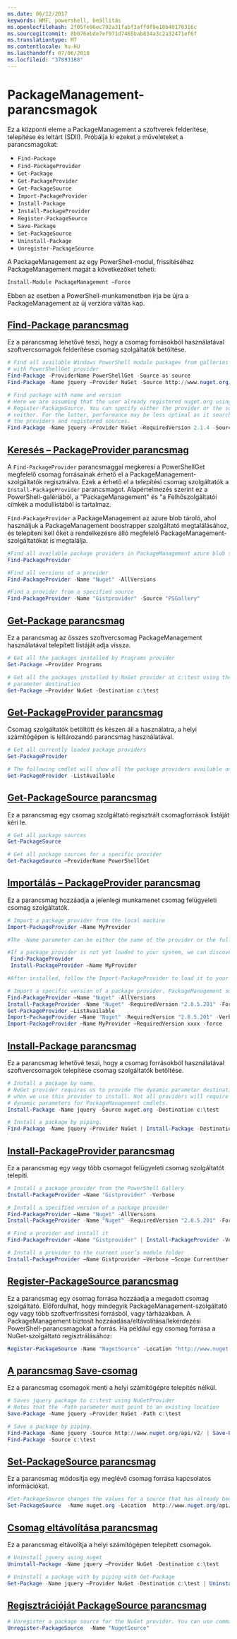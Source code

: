 ```yaml
---
ms.date: 06/12/2017
keywords: WMF, powershell, beállítás
ms.openlocfilehash: 2f05fe96ec792a31fabf3aff0f9e18b40178316c
ms.sourcegitcommit: 8b076ebde7ef971d7465bab834a3c2a32471ef6f
ms.translationtype: MT
ms.contentlocale: hu-HU
ms.lasthandoff: 07/06/2018
ms.locfileid: "37893188"
---
```

# <a name="packagemanagement-cmdlets"></a>PackageManagement-parancsmagok

Ez a központi eleme a PackageManagement a szoftverek felderítése, telepítése és leltárt (SDII). Próbálja ki ezeket a műveleteket a parancsmagokat:

- `Find-Package`
- `Find-PackageProvider`
- `Get-Package`
- `Get-PackageProvider`
- `Get-PackageSource`
- `Import-PackageProvider`
- `Install-Package`
- `Install-PackageProvider`
- `Register-PackageSource`
- `Save-Package`
- `Set-PackageSource`
- `Uninstall-Package`
- `Unregister-PackageSource`

A PackageManagement az egy PowerShell-modul, frissítéséhez PackageManagement magát a következőket teheti:

```powershell
Install-Module PackageManagement –Force
```

Ebben az esetben a PowerShell-munkamenetben írja be újra a PackageManagement az új verzióra váltás kap.

## <a name="find-package-cmdletpowershellmodulepackagemanagementfind-package"></a>[Find-Package parancsmag](/powershell/module/PackageManagement/Find-Package)

Ez a parancsmag lehetővé teszi, hogy a csomag forrásokból használatával szoftvercsomagok felderítése csomag szolgáltatók betöltése.

```powershell
# Find all available Windows PowerShell module packages from galleries registered
# with PowerShellGet provider
Find-Package -ProviderName PowerShellGet -Source as source
Find-Package -Name jquery –Provider NuGet -Source http://www.nuget.org/api/v2/

# Find package with name and version
# Here we are assuming that the user already registered nuget.org using
# Register-PackageSource. You can specify either the provider or the source, or
# neither. For the latter, performance may be less optimal as it searches through all
# the providers and registered sources.
Find-Package -Name jquery –Provider NuGet –RequiredVersion 2.1.4 -Source nuget.org
```

## <a name="find-packageprovider-cmdletpowershellmodulepackagemanagementfind-packageprovider"></a>[Keresés – PackageProvider parancsmag](/powershell/module/PackageManagement/Find-PackageProvider)

A `Find-PackageProvider` parancsmaggal megkeresi a PowerShellGet megfelelő csomag forrásainak érhető el a PackageManagement-szolgáltatók regisztrálva. Ezek a érhető el a telepítési csomag szolgáltatók a `Install-PackageProvider` parancsmagot. Alapértelmezés szerint ez a PowerShell-galériából, a "PackageManagement" és "a Felhőszolgáltatói címkék a modullistából is tartalmaz.

`Find-PackageProvider` a PackageManagement az azure blob tároló, ahol használjuk a PackageManagement boostrapper szolgáltató megtalálásához, és telepíteni kell őket a rendelkezésre álló megfelelő PackageManagement-szolgáltatókat is megtalálja.

```powershell
#Find all available package providers in PackageManagement azure blob store as well as in PowerShellGallery.com
Find-PackageProvider

#Find all versions of a provider
Find-PackageProvider -Name "Nuget" -AllVersions

#Find a provider from a specified source
Find-PackageProvider -Name "Gistprovider" -Source "PSGallery"
```

## <a name="get-package-cmdletpowershellmodulepackagemanagementget-package"></a>[Get-Package parancsmag](/powershell/module/PackageManagement/Get-Package)

Ez a parancsmag az összes szoftvercsomag PackageManagement használatával telepített listáját adja vissza.

```powershell
# Get all the packages installed by Programs provider
Get-Package –Provider Programs

# Get all the packages installed by NuGet provider at c:\test using the dynamic
# parameter destination
Get-Package –Provider NuGet -Destination c:\test
```

## <a name="get-packageprovider-cmdletpowershellmodulepackagemanagementget-packageprovider"></a>[Get-PackageProvider parancsmag](/powershell/module/PackageManagement/Get-PackageProvider)

Csomag szolgáltatók betöltött és készen áll a használatra, a helyi számítógépen is leltározandó parancsmag használatával.

```powershell
# Get all currently loaded package providers
Get-PackageProvider

# The following cmdlet will show all the package providers available on the machine (including those that are not loaded):
Get-PackageProvider -ListAvailable
```

## <a name="get-packagesource-cmdletpowershellmodulepackagemanagementget-packagesource"></a>[Get-PackageSource parancsmag](/powershell/module/PackageManagement/Get-PackageSource)

Ez a parancsmag egy csomag szolgáltató regisztrált csomagforrások listáját kéri le.

```powershell
# Get all package sources
Get-PackageSource

# Get all package sources for a specific provider
Get-PackageSource –ProviderName PowerShellGet
```

## <a name="import-packageprovider-cmdletpowershellmodulepackagemanagementimport-packageprovider"></a>[Importálás – PackageProvider parancsmag](/powershell/module/PackageManagement/Import-PackageProvider)

Ez a parancsmag hozzáadja a jelenlegi munkamenet csomag felügyeleti csomag szolgáltatók.

```powershell
# Import a package provider from the local machine
Import-PackageProvider –Name MyProvider

#The -Name parameter can be either the name of the provider or the full path to the provider. Currently, we support .dll, .exe and.psm1 for the full path case. If the name of the provider is used for the -Name parameter, then additional version parameters such as -RequiredVersion, -MinimumVersion and -MaximumVersion may be specified. Otherwise, the latest version of the provider will be imported.

#If a package provider is not yet loaded to your system, we can discover and install on-demand. You can use explicit discovery and install cmdlets to do so:
 Find-PackageProvider
 Install-PackageProvider –Name MyProvider

#After installed, follow the Import-PackageProvider to load it to your system.

# Import a specific version of a package provider. PackageManagement supports installations of multiple versions of a package provider using PackageProvider cmdlets (not by bootstrapper provider). You can install another version of a package provider given that you already have one up running by:
Find-PackageProvider –Name "Nuget" -AllVersions
Install-PackageProvider -Name "Nuget" -RequiredVersion "2.8.5.201" -Force
Get-PackageProvider –ListAvailable
Import-PackageProvider –Name "Nuget" -RequiredVersion "2.8.5.201" -Verbose
Import-PackageProvider –Name MyProvider –RequiredVersion xxxx -force
```

## <a name="-install-package-cmdletpowershellmodulepackagemanagementinstall-package"></a>[ Install-Package parancsmag](/powershell/module/PackageManagement/Install-Package)

Ez a parancsmag lehetővé teszi, hogy a csomag forrásokból használatával szoftvercsomagok telepítése csomag szolgáltatók betöltése.

```powershell
# Install a package by name.
# NuGet provider requires us to provide the dynamic parameter destination path
# when we use this provider to install. Not all providers will require you to supply
# dynamic parameters for PackageManagement cmdlets.
Install-Package -Name jquery -Source nuget.org -Destination c:\test

# Install a package by piping.
Find-Package -Name jquery –Provider NuGet | Install-Package -Destination c:\test
```

## <a name="install-packageprovider-cmdletpowershellmodulepackagemanagementinstall-packageprovider"></a>[Install-PackageProvider parancsmag](/powershell/module/PackageManagement/Install-PackageProvider)

Ez a parancsmag egy vagy több csomagot felügyeleti csomag szolgáltatót telepíti.

```powershell
# Install a package provider from the PowerShell Gallery
Install-PackageProvider –Name "Gistprovider" -Verbose

# Install a specified version of a package provider
Find-PackageProvider –Name "Nuget" -AllVersions
Install-PackageProvider -Name "Nuget" -RequiredVersion "2.8.5.201" -Force

# Find a provider and install it
Find-PackageProvider –Name "Gistprovider" | Install-PackageProvider -Verbose

# Install a provider to the current user’s module folder
Install-PackageProvider –Name Gistprovider –Verbose –Scope CurrentUser
```

## <a name="register-packagesource-cmdletpowershellmodulepackagemanagementregister-packagesource"></a>[Register-PackageSource parancsmag](/powershell/module/PackageManagement/Register-PackageSource)

Ez a parancsmag egy csomag forrása hozzáadja a megadott csomag szolgáltató.
Előfordulhat, hogy mindegyik PackageManagement-szolgáltató egy vagy több szoftverfrissítési forrásból, vagy tárházakban. A PackageManagement biztosít hozzáadása/eltávolítása/lekérdezési PowerShell-parancsmagokat a forrás. Ha például egy csomag forrása a NuGet-szolgáltató regisztrálásához:

```powershell
Register-PackageSource -Name "NugetSource" -Location "http://www.nuget.org/api/v2" –ProviderName nuget
```

## <a name="save-package-cmdletpowershellmodulepackagemanagementsave-package"></a>[A parancsmag Save-csomag](/powershell/module/PackageManagement/Save-Package)

Ez a parancsmag csomagok menti a helyi számítógépre telepítés nélkül.

```powershell
# Saves jquery package to c:\test using NuGetProvider
# Notes that the -Path parameter must point to an existing location
Save-Package -Name jquery –Provider NuGet -Path c:\test

# Save a package by piping.
Find-Package -Name jquery -Source http://www.nuget.org/api/v2/ | Save-Package -Path c:\test
Find-Package -Source c:\test
```

## <a name="set-packagesource-cmdletpowershellmodulepackagemanagementset-packagesource"></a>[Set-PackageSource parancsmag](/powershell/module/PackageManagement/Set-PackageSource)

Ez a parancsmag módosítja egy meglévő csomag forrása kapcsolatos információkat.

```powershell
#Set-PackageSource changes the values for a source that has already been registered by running the Register-PackageSource cmdlet. By #running Set-PackageSource, you can change the source name and location.
Set-PackageSource  -Name nuget.org -Location  http://www.nuget.org/api/v2 -NewName nuget2 -NewLocation https://www.nuget.org/api/v2
```

## <a name="uninstall-package-cmdletpowershellmodulepackagemanagementuninstall-package"></a>[Csomag eltávolítása parancsmag](/powershell/module/PackageManagement/Uninstall-Package)

Ez a parancsmag eltávolítja a helyi számítógépen telepített csomagok.

```powershell
# Uninstall jquery using nuget
Uninstall-Package -Name jquery –Provider NuGet -Destination c:\test

# Uninstall a package with by piping with Get-Package
Get-Package -Name jquery –Provider NuGet -Destination c:\test | Uninstall-Package
```

## <a name="unregister-packagesource-cmdletpowershellmodulepackagemanagementunregister-packagesource"></a>[Regisztrációját PackageSource parancsmag](/powershell/module/PackageManagement/Unregister-PackageSource)

```powershell
# Unregister a package source for the NuGet provider. You can use command Unregister-PackageSource, to disconnect with a repository, and Get-PackageSource, to discover what the repositories are associated with that provider.
Unregister-PackageSource  -Name "NugetSource"
```